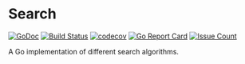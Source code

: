 # Search

[![GoDoc](https://godoc.org/github.com/gobasics/search?status.svg)](https://godoc.org/github.com/gobasics/search)
[![Build Status](https://travis-ci.org/gobasics/search.svg?branch=master)](https://travis-ci.org/gobasics/search)
[![codecov](https://codecov.io/gh/gobasics/search/branch/master/graph/badge.svg)](https://codecov.io/gh/gobasics/search)
[![Go Report Card](https://goreportcard.com/badge/github.com/gobasics/search)](https://goreportcard.com/report/github.com/gobasics/search)
[![Issue Count](https://codeclimate.com/github/gobasics/search/badges/issue_count.svg)](https://codeclimate.com/github/gobasics/search)

A Go implementation of different search algorithms.
